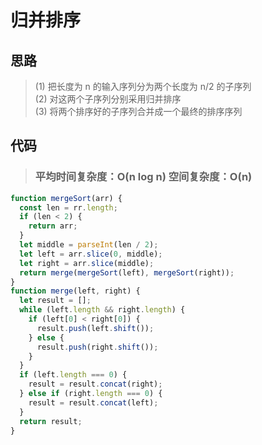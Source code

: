 # 归并排序

## 思路

> (1) 把长度为 n 的输入序列分为两个长度为 n/2 的子序列<br>
> (2) 对这两个子序列分别采用归并排序<br>
> (3) 将两个排序好的子序列合并成一个最终的排序序列<br>

## 代码

> ### 平均时间复杂度：O(n log n) 空间复杂度：O(n)

```js
function mergeSort(arr) {
  const len = rr.length;
  if (len < 2) {
    return arr;
  }
  let middle = parseInt(len / 2);
  let left = arr.slice(0, middle);
  let right = arr.slice(middle);
  return merge(mergeSort(left), mergeSort(right));
}
function merge(left, right) {
  let result = [];
  while (left.length && right.length) {
    if (left[0] < right[0]) {
      result.push(left.shift());
    } else {
      result.push(right.shift());
    }
  }
  if (left.length === 0) {
    result = result.concat(right);
  } else if (right.length === 0) {
    result = result.concat(left);
  }
  return result;
}
```
